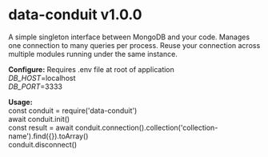 # data-conduit v1.0.0
A simple singleton interface between MongoDB and your code. Manages one connection to many queries per process. Reuse your connection across multiple modules running under the same instance.

**Configure:**
Requires .env file at root of application  
*DB_HOST*=localhost  
*DB_PORT*=3333  

**Usage:**   
const conduit = require('data-conduit')  
await conduit.init()  
const result = await conduit.connection().collection('collection-name').find({}).toArray()  
conduit.disconnect()  
